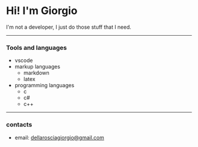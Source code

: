 # Hi! I'm Giorgio

I'm not a developer, I just do those stuff that I need.

---

### Tools and languages

+ vscode
+ markup languages
    + markdown
    + latex
+ programming languages
    + c
    + c#
    + c++

---

### contacts

+ email: [dellarosciagiorgio@gmail.com](mailto:dellarosciagiorgio@gmail.com)
